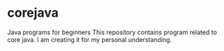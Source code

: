 # corejava
Java programs for beginners
This repository contains program related to core java. I am creating it for my personal understanding. 
